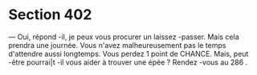 # Section 402

— Oui, répond -il, je peux vous procurer un laissez -passer. Mais
cela prendra une journée. Vous n'avez malheureusement pas le
temps d'attendre aussi longtemps. Vous perdez 1 point de
CHANCE.  Mais, peut -être pourrai|t -il vous aider  à trouver une
épée ?  Rendez -vous au 286 .